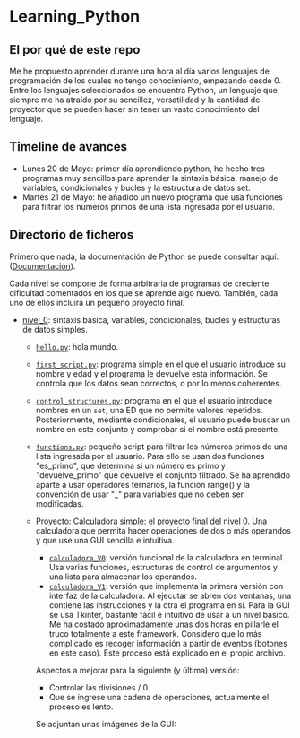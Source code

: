 # Learning_Python

## El por qué de este repo  

Me he propuesto aprender durante una hora al día varios lenguajes de programación de los cuales no tengo conocimiento, empezando desde 0. Entre los lenguajes seleccionados se encuentra Python, un lenguaje que siempre me ha atraído por su sencillez, versatilidad y la cantidad de proyector que se pueden hacer sin tener un vasto conocimiento del lenguaje.

## Timeline de avances

- Lunes 20 de Mayo: primer día aprendiendo python, he hecho tres programas muy sencillos para aprender la sintaxis básica, manejo de variables, condicionales y bucles y la estructura de datos set.
- Martes 21 de Mayo: he añadido un nuevo programa que usa funciones para filtrar los números primos de una lista ingresada por el usuario.

## Directorio de ficheros

Primero que nada, la documentación de Python se puede consultar aquí: ([Documentación](https://docs.python.org/3/)).  

Cada nivel se compone de forma arbitraria de programas de creciente dificultad comentados en los que se aprende algo nuevo. También, cada uno de ellos incluirá un pequeño proyecto final.

- [nivel_0](nivel_0): sintaxis básica, variables, condicionales, bucles y estructuras de datos simples.
    - [`hello.py`](nivel_0/hello.py): hola mundo.
    - [`first_script.py`](nivel_0/first_script.py): programa simple en el que el usuario introduce su nombre y edad y el programa le devuelve esta información. Se controla que los datos sean correctos, o por lo menos coherentes.  
    - [`control_structures.py`](nivel_0/control_sctructures.py): programa en el que el usuario introduce nombres en un `set`, una ED que no permite valores repetidos. Posteriormente, mediante condicionales, el usuario puede buscar un nombre en este conjunto y comprobar si el nombre está presente.
    - [`functions.py`](nivel_0/functions.py): pequeño script para filtrar los números primos de una lista ingresada por el usuario. Para ello se usan dos funciones "es_primo", que determina si un número es primo y "devuelve_primo" que devuelve el conjunto filtrado. Se ha aprendido aparte a usar operadores ternarios, la función range() y la convención de usar "_" para variables que no deben ser modificadas.
    - [Proyecto: Calculadora simple](nivel_0/Calculadora_Simple): el proyecto final del nivel 0. Una calculadora que permita hacer operaciones de dos o más operandos y que use una GUI sencilla e intuitiva.  
        - [`calculadora_V0`](nivel_0/Calculadora_Simple/calculadora_V0.py): versión funcional de la calculadora en terminal. Usa varias funciones, estructuras de control de argumentos y una lista para almacenar los operandos.
        - [`calculadora_V1`](nivel_0/Calculadora_Simple/calculadora_V1.py): versión que implementa la primera versión con interfaz de la calculadora. Al ejecutar se abren dos ventanas, una contiene las instrucciones y la otra el programa en sí. Para la GUI se usa Tkinter, bastante fácil e intuitivo de usar a un nivel básico. Me ha costado aproximadamente unas dos horas en pillarle el truco totalmente a este framework. Considero que lo más complicado es recoger información a partir de eventos (botones en este caso). Este proceso está explicado en el propio archivo.  
        
        Aspectos a mejorar para la siguiente (y última) versión:  
        - Controlar las divisiones / 0.  
        - Que se ingrese una cadena de operaciones, actualmente el proceso es lento.  

        Se adjuntan unas imágenes de la GUI:  

        